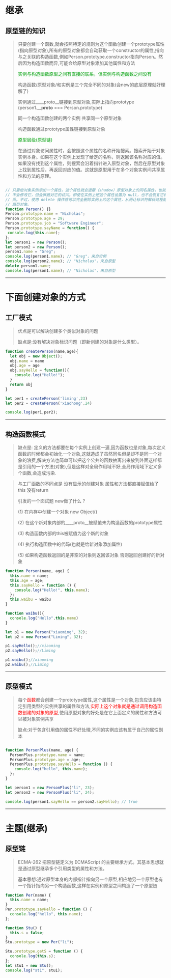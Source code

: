 # 继承


## 原型链的知识

>只要创建一个函数,就会按照特定的规则为这个函数创建一个prototype属性(指向原型对象),所有的原型对象都会自动获取一个constructor的属性,指向与之关联的构造函数,例如Person.prototype.constructor指向Person。然后因为构造函数而异,可能会给原型对象添加其他属性和方法
>
><font color="italic">实例与构造函数原型之间有直接的联系，但实例与构造函数之间没有</font>
>
>构造函数/原型对象/和实例是三个完全不同的对象(会new的底层原理就好理解了)
>
>实例通过____proto__链接到原型对象,实际上指向prototype (person1.____proto__ === Person.prototype)
>
>同一个构造函数创建的两个实例 共享同一个原型对象 
>
>构造函数通过prototype属性链接到原型对象
>
>
><font color="italic">原型层级(原型链)</font>
>
>在通过对象访问属性时，会按照这个属性的名称开始搜索。搜索开始于对象实例本身。如果在这个实例上发现了给定的名称，则返回该名称对应的值。如果没有找到这个属性，则搜索会沿着指针进入原型对象，然后在原型对象上找到属性后，再返回对应的值。这就是原型用于在多个对象实例间共享属性和方法的原理。
>
>


```javascript

// 只要给对象实例添加一个属性，这个属性就会遮蔽（shadow）原型对象上的同名属性，也就是虽然
// 不会修改它，但会屏蔽对它的访问。即使在实例上把这个属性设置为 null，也不会恢复它和原型的联
// 系。不过，使用 delete 操作符可以完全删除实例上的这个属性，从而让标识符解析过程能够继续搜索
// 原型对象。
function Person() {} 
Person.prototype.name = "Nicholas"; 
Person.prototype.age = 29; 
Person.prototype.job = "Software Engineer"; 
Person.prototype.sayName = function() { 
 console.log(this.name); 
}; 
let person1 = new Person(); 
let person2 = new Person(); 
person1.name = "Greg"; 
console.log(person1.name); // "Greg"，来自实例
console.log(person2.name); // "Nicholas"，来自原型
delete person1.name; 
console.log(person1.name); // "Nicholas"，来自原型


```




---

# 下面创建对象的方式

## 工厂模式

>优点是可以解决创建多个类似对象的问题
>
>缺点是:没有解决对象标识问题（即新创建的对象是什么类型）。

```javascript
function createPerson(name,age){
  let obj = new Object();
  obj.name = name
  obj.age = age
  obj.sayHello = function(){
    console.log("Hello!");
  }
  return obj
}

let per1 = createPerson('liming',23)
let per2 = createPerson('xiaohong',24)

console.log(per1,per2);

```
--- 

## 构造函数模式

>缺点是: 定义的方法都要在每个实例上创建一遍,因为函数也是对象,每次定义函数的时候都会初始化一个对象,这就造成了虽然同名但是却不是同一个对象的浪费,解决方法也简单可以把这个公共的函数抽离出来放到外面这样都是引用的一个方法(对象),但是这样对全局作用域不好,全局作用域下定义多个函数,会造成污染.
>

>与工厂函数的不同点是 没有显示的创建对象  属性和方法都直接赋值给了this 没有return
>
> 引发的一个面试题 new做了什么 ?
>
> (1) 在内存中创建一个对象 new Object()
>
> (2) 在这个新对象内部的____proto__被赋值未为构造函数的prototype属性
>
> (3) 构造函数内部的this被赋值为这个新的对象
>
> (4) 执行构造函数中的代码(也就是给新对象添加属性)
>
> (5) 如果构造函数返回的是非空的对象则返回该对象 否则返回创建好的新对象
>


```javascript
function Person(name, age) {
  this.name = name;
  this.age = age;
  this.sayHello = function () {
    console.log("Hello!", this.name);
  };
  this.waibu = waibu
}

function waibu(){
  console.log("Hello",this.name)
}

let p1 = new Person("xiaoming", 32);
let p2 = new Person("Liming", 32);

p1.sayHello();//xiaoming
p2.sayHello();//Liming

p1.waibu();//xiaoming
p2.waibu();//Liming

```
--- 


## 原型模式

> 每个<font color="red">函数</font>都会创建一个prototype属性,这个属性是一个对象,包含应该由特定引用类型的实例共享的属性和方法,<font color="red">实际上这个对象就是通过调用构造函数创建的对象的原型</font>,使用原型对象的好处是在它上面定义的属性和方法可以被对象实例共享
>
>
>缺点:对于包含引用值的属性不好处理,不同的实例应该有属于自己的属性副本
>
>
>

```javascript

function PersonPlus(name, age) {
  PersonPlus.prototype.name = name;
  PersonPlus.prototype.age = age;
  PersonPlus.prototype.sayHello = function () {
    console.log("hello", this.name);
  };
}

let person1 = new PersonPlus("li", 23);
let person2 = new PersonPlus("li", 24);

console.log(person1.sayHello == person2.sayHello); // true

```
---


# 主题(继承)

## 原型链

>ECMA-262 把原型链定义为 ECMAScript 的主要继承方式。其基本思想就是通过原型继承多个引用类型的属性和方法。
>
>基本思想:通过原型本身的内部指针指向另一个原型,相应地另一个原型也有一个指针指向另一个构造函数,这样在实例和原型之间构造了一个原型链
>
>

```javascript
function Per(name) {
  this.name = name;
}
Per.prototype.sayHello = function () {
  console.log("hello", this.name);
};

function Stu() {
  this.s = false;
}
Stu.prototype = new Per("li");

Stu.prototype.getS = function () {
  console.log(this.s);
};
let stu1 = new Stu();
console.log("st1", stu1);

```
